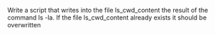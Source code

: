 Write a script that writes into the file ls_cwd_content the result of the command ls -la. If the file ls_cwd_content already exists it should be overwritten
